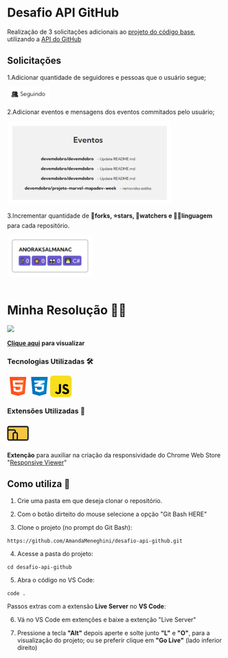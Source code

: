 # Desafio API GitHub
Realização de 3 solicitações adicionais ao [projeto do código base](https://github.com/AmandaMeneghini/projeto-inicial-fetch-github-api.git), utilizando a [API do GitHub](https://docs.github.com/pt/rest/users/users?apiVersion=2022-11-28#get-a-user)

## Solicitações

1.Adicionar quantidade de seguidores e pessoas que o usuário segue;


<img src="./src/images/readme/design/demo-following.png" style="max-width: 100px">

2.Adicionar eventos e mensagens dos eventos commitados pelo usuário;


<img src="./src/images/readme/design/demo-user-events.png">

3.Incrementar quantidade de **🍴forks, ⭐stars, 👀watchers e 👨‍💻linguagem** para cada repositório.

<img src="./src/images/readme/design/demo-datails-repositorie.png" style="max-width: 200px">

<br>
<br>

# Minha Resolução 👩‍💻

<img src="./src/images/readme/demo/demo-final-II.gif">

**[Clique aqui](https://amandameneghini.github.io/desafio-api-github/) para visualizar**

### Tecnologias Utilizadas 🛠

<div style="display: flex">
    <img src="./src/images/readme/icons/logo-html-5-1536.png" style="width: 50px" alt="logo HTML">
    <img src="./src/images/readme/icons/logo-css-3-2048.png" style="width: 50px" alt="logo CSS">
    <img src="./src/images/readme/icons/javascript_icon_130900.png" style="width: 50px" alt="logo JavaScript">
</div>

### Extensões Utilizadas 🎨

<img src="./src/images/readme/icons/responsive-viewer.png" style="width: 50px; margin-right: 10px" alt="Responsive Viewer">

**Extenção** para auxiliar na criação da responsividade do Chrome Web Store "[Responsive Viewer](https://chromewebstore.google.com/detail/responsive-viewer/inmopeiepgfljkpkidclfgbgbmfcennb)" 

## Como utiliza 🤔

1. Crie uma pasta em que deseja clonar o repositório.

2. Com o botão dirteito do mouse selecione a opção "Git Bash HERE"

3. Clone o projeto (no prompt do Git Bash):

```
https://github.com/AmandaMeneghini/desafio-api-github.git
```

4. Acesse a pasta do projeto:

```
cd desafio-api-github
```

5. Abra o código no VS Code:

```
code .
```

Passos extras com a extensão **Live Server** no **VS Code**:

6. Vá no VS Code em extenções e baixe a extenção "Live Server"

7. Pressione a tecla **"Alt"** depois aperte e solte junto **"L"** e **"O"**, para a visualização do projeto; ou se preferir clique em **"Go Live"** (lado inferior direito)
